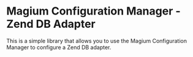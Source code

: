 # Magium Configuration Manager - Zend DB Adapter

This is a simple library that allows you to use the Magium Configuration Manager to configure a Zend DB adapter.
